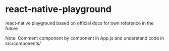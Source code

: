 # react-native-playground
react-native playground based on official docs for own reference in the future

Note: Comment component by component in App.js and understand code in src/components/
